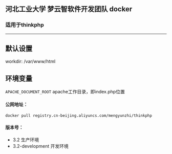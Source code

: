 ## 河北工业大学 梦云智软件开发团队 docker

### 适用于thinkphp
<hr />

## 默认设置
workdir: /var/www/html

## 环境变量
`APACHE_DOCUMENT_ROOT` apache工作目录，即index.php位置

#### 公网地址：
`docker pull registry.cn-beijing.aliyuncs.com/mengyunzhi/thinkphp`

#### 版本号：
* 3.2 生产环境
* 3.2-development 开发环境